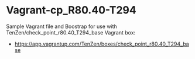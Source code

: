 # Vagrant-cp_R80.40-T294
Sample Vagrant file and Boostrap for use with TenZen/check_point_r80.40_T294_base Vagrant box:
* https://app.vagrantup.com/TenZen/boxes/check_point_r80.40_T294_base
